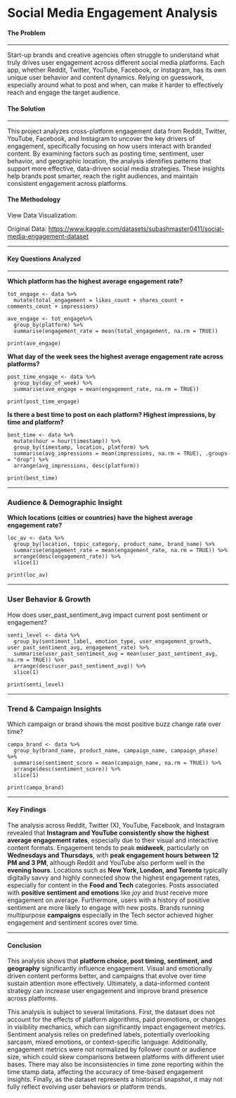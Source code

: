 # Social Media Engagement Analysis

#### The Problem

------------------------------------------------------------------------

Start-up brands and creative agencies often struggle to understand what truly drives user engagement across different social media platforms. Each app, whether Reddit, Twitter, YouTube, Facebook, or Instagram, has its own unique user behavior and content dynamics. Relying on guesswork, especially around what to post and when, can make it harder to effectively reach and engage the target audience.

#### The Solution

------------------------------------------------------------------------

This project analyzes cross-platform engagement data from Reddit, Twitter, YouTube, Facebook, and Instagram to uncover the key drivers of engagement, specifically focusing on how users interact with branded content. By examining factors such as posting time, sentiment, user behavior, and geographic location, the analysis identifies patterns that support more effective, data-driven social media strategies. These insights help brands post smarter, reach the right audiences, and maintain consistent engagement across platforms.

#### The Methodology

View Data Visualization:

Original Data: <https://www.kaggle.com/datasets/subashmaster0411/social-media-engagement-dataset>

------------------------------------------------------------------------

#### Key Questions Analyzed

------------------------------------------------------------------------

**Which platform has the highest average engagement rate?**

```         
tot_engage <- data %>%
  mutate(total_engagement = likes_count + shares_count + comments_count + impressions)

ave_engage <- tot_engage%>%
  group_by(platform) %>%
  summarise(engagement_rate = mean(total_engagement, na.rm = TRUE)) 

print(ave_engage)
```

**What day of the week sees the highest average engagement rate across platforms?**

```         
post_time_engage <- data %>%
  group_by(day_of_week) %>%
  summarise(ave_engage = mean(engagement_rate, na.rm = TRUE))

print(post_time_engage)
```

**Is there a best time to post on each platform? Highest impressions, by time and platform?**

```         
best_time <- data %>%
  mutate(hour = hour(timestamp)) %>%
  group_by(timestamp, location, platform) %>%
  summarise(avg_impressions = mean(impressions, na.rm = TRUE), .groups = "drop") %>%
  arrange(avg_impressions, desc(platform))
  
print(best_time)
```

------------------------------------------------------------------------

### **Audience & Demographic Insight**

**Which locations (cities or countries) have the highest average engagement rate?**

```         
loc_av <- data %>%
  group_by(location, topic_category, product_name, brand_name) %>%
  summarise(engagement_rate = mean(engagement_rate, na.rm = TRUE)) %>%
  arrange(desc(engagement_rate)) %>%
  slice(1)

print(loc_av)
```

------------------------------------------------------------------------

### **User Behavior & Growth**

How does user_past_sentiment_avg impact current post sentiment or engagement?

```         
senti_level <- data %>% 
  group_by(sentiment_label, emotion_type, user_engagement_growth, user_past_sentiment_avg, engagement_rate) %>%
  summarise(user_past_sentiment_avg = mean(user_past_sentiment_avg, na.rm = TRUE)) %>%
  arrange(desc(user_past_sentiment_avg)) %>%
  slice(1)

print(senti_level)
```

------------------------------------------------------------------------

### **Trend & Campaign Insights**

Which campaign or brand shows the most positive buzz change rate over time?

```         
campa_brand <- data %>%
  group_by(brand_name, product_name, campaign_name, campaign_phase) %>%
  summarise(sentiment_score = mean(campaign_name, na.rm = TRUE)) %>% 
  arrange(desc(sentiment_score)) %>%
  slice(1)

print(campa_brand)
```

------------------------------------------------------------------------

#### **Key Findings**

The analysis across Reddit, Twitter (X), YouTube, Facebook, and Instagram revealed that **Instagram and YouTube consistently show the highest average engagement rates**, especially due to their visual and interactive content formats. Engagement tends to peak **midweek**, particularly on **Wednesdays and Thursdays**, with **peak engagement hours between 12 PM and 3 PM**, although Reddit and YouTube also perform well in the **evening hours**. Locations such as **New York, London, and Toronto** typically digitally savvy and highly connected show the highest engagement rates, especially for content in the **Food and Tech** categories. Posts associated with **positive sentiment and emotions** like *joy* and *trust* receive more engagement on average. Furthermore, users with a history of positive sentiment are more likely to engage with new posts. Brands running multipurpose **campaigns** especially in the Tech sector achieved higher engagement and sentiment scores over time.

------------------------------------------------------------------------

#### **Conclusion**

This analysis shows that **platform choice, post timing, sentiment, and geography** significantly influence engagement. Visual and emotionally driven content performs better, and campaigns that evolve over time sustain attention more effectively. Ultimately, a data-informed content strategy can increase user engagement and improve brand presence across platforms.

This analysis is subject to several limitations. First, the dataset does not account for the effects of platform algorithms, paid promotions, or changes in visibility mechanics, which can significantly impact engagement metrics. Sentiment analysis relies on predefined labels, potentially overlooking sarcasm, mixed emotions, or context-specific language. Additionally, engagement metrics were not normalized by follower count or audience size, which could skew comparisons between platforms with different user bases. There may also be inconsistencies in time zone reporting within the time stamp data, affecting the accuracy of time-based engagement insights. Finally, as the dataset represents a historical snapshot, it may not fully reflect evolving user behaviors or platform trends.
